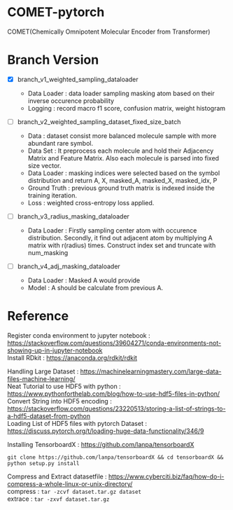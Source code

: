 # COMET-pytorch
COMET(Chemically Omnipotent Molecular Encoder from Transformer)

# Branch Version  
- [X] branch_v1_weighted_sampling_dataloader
    - Data Loader : data loader sampling masking atom based on their inverse occurence probability  
    - Logging : record macro f1 score, confusion matrix, weight histogram  
    
- [ ] branch_v2_weighted_sampling_dataset_fixed_size_batch    
    - Data : dataset consist more balanced molecule sample with more abundant rare symbol.  
    - Data Set : It preprocess each molecule and hold their Adjacency Matrix and Feature Matrix. Also each molecule is parsed into fixed size vector.    
    - Data Loader : masking indices were selected based on the symbol distribution and return A, X, masked_A, masked_X, masked_idx, P  
    - Ground Truth : previous ground truth matrix is indexed inside the training iteration.  
    - Loss : weighted cross-entropy loss applied.  
     
- [ ] branch_v3_radius_masking_dataloader  
    - Data Loader : Firstly sampling center atom with occurence distribution. Secondly, it find out adjacent atom by multiplying A matrix with r(radius) times. Construct index set and truncate with num_masking  
    
- [ ] branch_v4_adj_masking_dataloader  
    - Data Loader : Masked A would provide  
    - Model : A should be calculate from previous A.   

# Reference  
Register conda environment to jupyter notebook : https://stackoverflow.com/questions/39604271/conda-environments-not-showing-up-in-jupyter-notebook  
Install RDkit : https://anaconda.org/rdkit/rdkit  

Handling Large Dataset : https://machinelearningmastery.com/large-data-files-machine-learning/  
Neat Tutorial to use HDF5 with python : https://www.pythonforthelab.com/blog/how-to-use-hdf5-files-in-python/  
Convert String into HDF5 encoding : https://stackoverflow.com/questions/23220513/storing-a-list-of-strings-to-a-hdf5-dataset-from-python  
Loading List of HDF5 files with pytorch Dataset : https://discuss.pytorch.org/t/loading-huge-data-functionality/346/9   

Installing TensorboardX : https://github.com/lanpa/tensorboardX  
```
git clone https://github.com/lanpa/tensorboardX && cd tensorboardX && python setup.py install
```  

Compress and Extract datasetfile : https://www.cyberciti.biz/faq/how-do-i-compress-a-whole-linux-or-unix-directory/  
compress : ```tar -zcvf dataset.tar.gz dataset```  
extrace : ```tar -zxvf dataset.tar.gz```  

